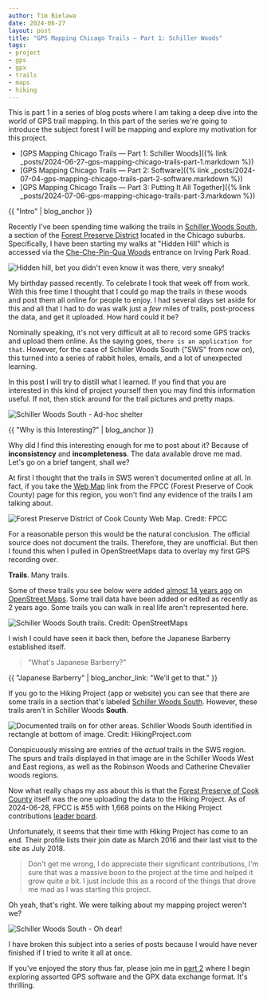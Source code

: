 ```yaml
---
author: Tim Bielawa
date: 2024-06-27
layout: post
title: "GPS Mapping Chicago Trails — Part 1: Schiller Woods"
tags:
- project
- gps
- gpx
- trails
- maps
- hiking
---
```


This is part 1 in a series of blog posts where I am taking a deep dive into the
world of GPS trail mapping. In this part of the series we're going to introduce
the subject forest I will be mapping and explore my motivation for this project.

* [GPS Mapping Chicago Trails — Part 1: Schiller Woods]({% link _posts/2024-06-27-gps-mapping-chicago-trails-part-1.markdown %})
* [GPS Mapping Chicago Trails — Part 2: Software]({% link _posts/2024-07-04-gps-mapping-chicago-trails-part-2-software.markdown %})
* [GPS Mapping Chicago Trails — Part 3: Putting It All Together]({% link _posts/2024-07-06-gps-mapping-chicago-trails-part-3.markdown %})

{{ "Intro" | blog_anchor }}

Recently I've been spending time walking the trails in [Schiller Woods
South](https://fpdcc.com/places/locations/schiller-woods/), a section of the
[Forest Preserve District](https://fpdcc.com/) located in the Chicago suburbs.
Specifically, I have been starting my walks at "Hidden Hill" which is accessed
via the [Che-Che-Pin-Qua
Woods](https://fpdcc.com/places/locations/schiller-woods/#3103) entrance on
Irving Park Road.

![Hidden hill, bet you didn't even know it was there, very sneaky!](/assets/images/hiddenhill.jpg "Hidden Hill")

My birthday passed recently. To celebrate I took that week off from work. With
this free time I thought that I could go map the trails in these woods and post
them all online for people to enjoy. I had several days set aside for this and
all that I had to do was walk just a *few* miles of trails, post-process the
data, and get it uploaded. How hard could it be?

Nominally speaking, it's not very difficult at all to record some GPS tracks and
upload them online. As the saying goes, `there is an application for that`.
However, for the case of Schiller Woods South ("SWS" from now on), this turned
into a series of rabbit holes, emails, and a lot of unexpected learning.

In this post I will try to distill what I learned. If you find that you are
interested in this kind of project yourself then you may find this information
useful. If not, then stick around for the trail pictures and pretty maps.

![Schiller Woods South - Ad-hoc shelter](/assets/images/sws-structure.jpg "Ad-hoc shelter")

{{ "Why is this Interesting?" | blog_anchor }}

Why did I find this interesting enough for me to post about it? Because of
**inconsistency** and **incompleteness**. The data available drove me mad. Let's
go on a brief tangent, shall we?

At first I thought that the trails in SWS weren't documented online at all. In
fact, if you take the [Web
Map](https://map.fpdcc.com/#/?poi=223-Che+Che+Pin+Qua+Woods) link from the FPCC
(Forest Preserve of Cook County) page for this region, you won't find any
evidence of the trails I am talking about.

![Forest Preserve District of Cook County Web Map. Credit: FPCC](/assets/images/fpdccmap.png "No trails here")

For a reasonable person this would be the natural conclusion. The official
source does not document the trails. Therefore, they are unofficial. But then I
found this when I pulled in OpenStreetMaps data to overlay my first GPS
recording over.

**Trails**. Many trails.

Some of these trails you see below were added [almost 14 years
ago](https://www.openstreetmap.org/way/79159562/history/1) on [OpenStreet
Maps](https://www.openstreetmap.org/#map=16/41.9476/-87.8456). Some trail data
have been added or edited as recently as 2 years ago. Some trails you can walk in
real life aren't represented here.

![Schiller Woods South trails. Credit: OpenStreetMaps](/assets/images/schillerwoods-osm.png "Schiller Woods South trails as seen on OpenStreetMaps")


I wish I could have seen it back then, before the Japanese Barberry established
itself.

> "What's Japanese Barberry?"

{{ "Japanese Barberry" | blog_anchor_link: "We'll get to that." }}

If you go to the Hiking Project (app or website) you can see that there are some
trails in a section that's labeled [Schiller Woods
South](https://www.hikingproject.com/directory/8017260/schiller-woods-south).
However, these trails aren't in Schiller Woods **South**.

![Documented trails on for other areas. Schiller Woods South identified in rectangle at bottom of image. Credit: HikingProject.com](/assets/images/documented-trails.png "Documented trails for other areas")

Conspicuously missing are entries of the *actual* trails in the SWS region. The
spurs and trails displayed in that image are in the Schiller Woods West and East
regions, as well as the Robinson Woods and Catherine Chevalier woods regions.

Now what really chaps my ass about this is that the [Forest Preserve of Cook
County](https://www.hikingproject.com/user/7040419/forest-preserves-of-cook-county)
itself was the one uploading the data to the Hiking Project. As of 2024-06-28,
FPCC is #55 with 1,668 points on the Hiking Project contributions [leader
board](https://www.hikingproject.com/directory/users).

Unfortunately, it seems that their time with Hiking Project has come to an end.
Their profile lists their join date as March 2016 and their last visit to the
site as July 2018.

> Don't get me wrong, I do appreciate their significant contributions, I'm sure
> that was a massive boon to the project at the time and helped it grow quite a
> bit. I just include this as a record of the things that drove me mad as I was
> starting this project.

Oh yeah, that's right. We were talking about my mapping project weren't we?

![Schiller Woods South - Oh dear!](/assets/images/sws-oh-dear.jpg "Oh dear!")

I have broken this subject into a series of posts because I would have never
finished if I tried to write it all at once.

If you've enjoyed the story thus far, please join me in [part
2](/2024/07/04/gps-mapping-chicago-trails-part-2-software.html) where I begin
exploring assorted GPS software and the GPX data exchange format. It's
thrilling.





